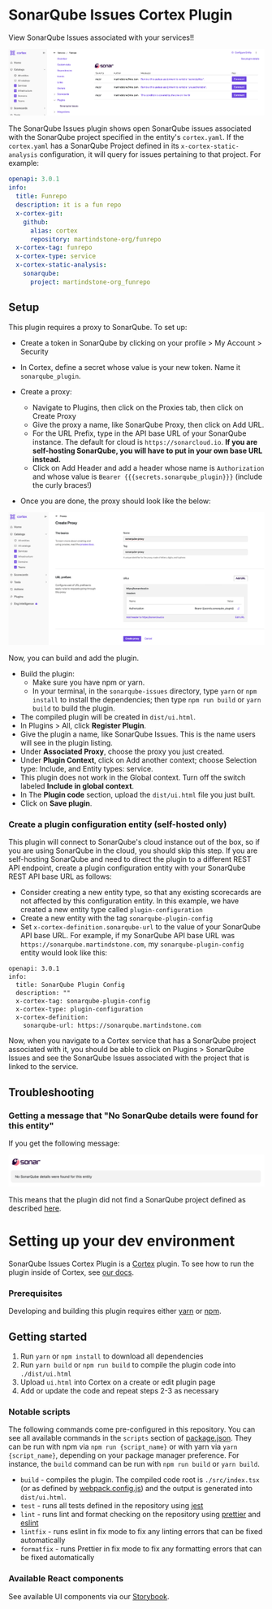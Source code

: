 # SonarQube Issues Cortex Plugin

View SonarQube Issues associated with your services!!

<div align="center"><img src="img/sonarqube-plugin.png" /></div>

The SonarQube Issues plugin shows open SonarQube issues associated with the SonarQube project specified in the entity's `cortex.yaml`. If the `cortex.yaml` has a SonarQube Project defined in its `x-cortex-static-analysis` configuration, it will query for issues pertaining to that project. For example:

```yaml
openapi: 3.0.1
info:
  title: Funrepo
  description: it is a fun repo
  x-cortex-git:
    github:
      alias: cortex
      repository: martindstone-org/funrepo
  x-cortex-tag: funrepo
  x-cortex-type: service
  x-cortex-static-analysis:
    sonarqube:
      project: martindstone-org_funrepo
```

## Setup

This plugin requires a proxy to SonarQube. To set up:

- Create a token in SonarQube by clicking on your profile > My Account > Security
- In Cortex, define a secret whose value is your new token. Name it `sonarqube_plugin`.
- Create a proxy:

  - Navigate to Plugins, then click on the Proxies tab, then click on Create Proxy
  - Give the proxy a name, like SonarQube Proxy, then click on Add URL.
  - For the URL Prefix, type in the API base URL of your SonarQube instance. The default for cloud is `https://sonarcloud.io`. **If you are self-hosting SonarQube, you will have to put in your own base URL instead.**
  - Click on Add Header and add a header whose name is `Authorization` and whose value is `Bearer {{{secrets.sonarqube_plugin}}}` (include the curly braces!)

- Once you are done, the proxy should look like the below:

<div align="center"><img src="img/sonarqube-proxy.png"></div>

Now, you can build and add the plugin.

- Build the plugin:
  - Make sure you have npm or yarn.
  - In your terminal, in the `sonarqube-issues` directory, type `yarn` or `npm install` to install the dependencies; then type `npm run build` or `yarn build` to build the plugin.
- The compiled plugin will be created in `dist/ui.html`.
- In Plugins > All, click **Register Plugin**.
- Give the plugin a name, like SonarQube Issues. This is the name users will see in the plugin listing.
- Under **Associated Proxy**, choose the proxy you just created.
- Under **Plugin Context**, click on Add another context; choose Selection type: Include, and Entity types: service.
- This plugin does not work in the Global context. Turn off the switch labeled **Include in global context**.
- In The **Plugin code** section, upload the `dist/ui.html` file you just built.
- Click on **Save plugin**.

### Create a plugin configuration entity (self-hosted only)

This plugin will connect to SonarQube's cloud instance out of the box, so if you are using SonarQube in the cloud, you should skip this step. If you are self-hosting SonarQube and need to direct the plugin to a different REST API endpoint, create a plugin configuration entity with your SonarQube REST API base URL as follows:

- Consider creating a new entity type, so that any existing scorecards are not affected by this configuration entity. In this example, we have created a new entity type called `plugin-configuration`
- Create a new entity with the tag `sonarqube-plugin-config`
- Set `x-cortex-definition.sonarqube-url` to the value of your SonarQube API base URL. For example, if my SonarQube API base URL was `https://sonarqube.martindstone.com`, my `sonarqube-plugin-config` entity would look like this:

```
openapi: 3.0.1
info:
  title: SonarQube Plugin Config
  description: ""
  x-cortex-tag: sonarqube-plugin-config
  x-cortex-type: plugin-configuration
  x-cortex-definition:
    sonarqube-url: https://sonarqube.martindstone.com
```

Now, when you navigate to a Cortex service that has a SonarQube project associated with it, you should be able to click on Plugins > SonarQube Issues and see the SonarQube Issues associated with the project that is linked to the service.

## Troubleshooting

### Getting a message that "No SonarQube details were found for this entity"

If you get the following message:

<div align="center"><img src="img/sonarqube-no-project.png" width="540" /></div>

This means that the plugin did not find a SonarQube project defined as described [here](https://docs.cortex.io/docs/reference/integrations/sonarqube#entity-descriptor).

# Setting up your dev environment

SonarQube Issues Cortex Plugin is a [Cortex](https://www.cortex.io/) plugin. To see how to run the plugin inside of Cortex, see [our docs](https://docs.cortex.io/docs/plugins).

### Prerequisites

Developing and building this plugin requires either [yarn](https://classic.yarnpkg.com/lang/en/docs/install/) or [npm](https://docs.npmjs.com/downloading-and-installing-node-js-and-npm).

## Getting started

1. Run `yarn` or `npm install` to download all dependencies
2. Run `yarn build` or `npm run build` to compile the plugin code into `./dist/ui.html`
3. Upload `ui.html` into Cortex on a create or edit plugin page
4. Add or update the code and repeat steps 2-3 as necessary

### Notable scripts

The following commands come pre-configured in this repository. You can see all available commands in the `scripts` section of [package.json](./package.json). They can be run with npm via `npm run {script_name}` or with yarn via `yarn {script_name}`, depending on your package manager preference. For instance, the `build` command can be run with `npm run build` or `yarn build`.

- `build` - compiles the plugin. The compiled code root is `./src/index.tsx` (or as defined by [webpack.config.js](webpack.config.js)) and the output is generated into `dist/ui.html`.
- `test` - runs all tests defined in the repository using [jest](https://jestjs.io/)
- `lint` - runs lint and format checking on the repository using [prettier](https://prettier.io/) and [eslint](https://eslint.org/)
- `lintfix` - runs eslint in fix mode to fix any linting errors that can be fixed automatically
- `formatfix` - runs Prettier in fix mode to fix any formatting errors that can be fixed automatically

### Available React components

See available UI components via our [Storybook](https://cortexapps.github.io/plugin-core/).
